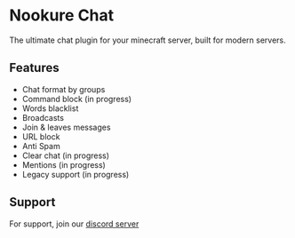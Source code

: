 # Nookure Chat

The ultimate chat plugin for your minecraft server, built for modern servers.

## Features

- Chat format by groups
- Command block (in progress)
- Words blacklist 
- Broadcasts
- Join & leaves messages
- URL block
- Anti Spam
- Clear chat (in progress)
- Mentions (in progress)
- Legacy support (in progress)


## Support

For support, join our [discord server](https://discord.nookure.com)
